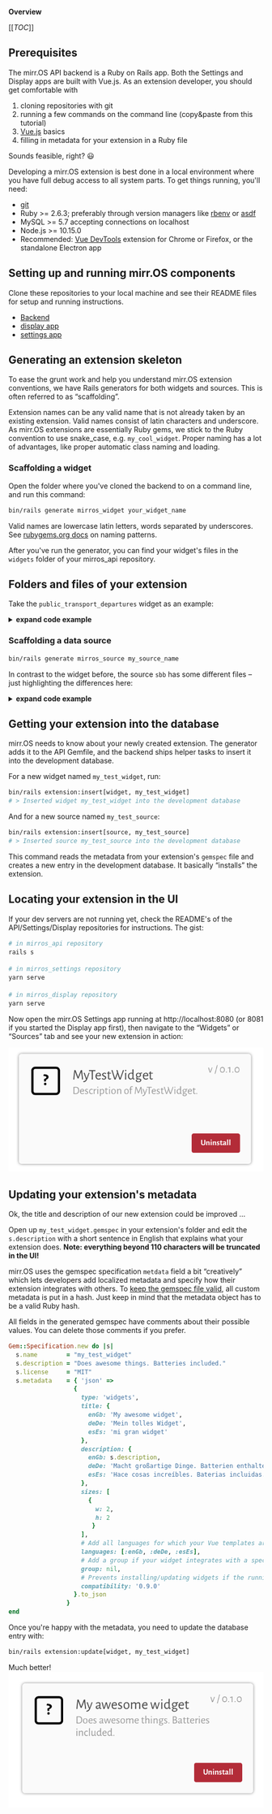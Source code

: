**Overview**

[[_TOC_]]

## Prerequisites

The mirr.OS API backend is a Ruby on Rails app. Both the Settings and Display apps are built with Vue.js. As an extension developer, you should get comfortable with
1. cloning repositories with git
2. running a few commands on the command line (copy&paste from this tutorial)
3. [Vue.js](https://vuejs.org/v2/guide/) basics
4. filling in metadata for your extension in a Ruby file

Sounds feasible, right? :smiley:


Developing a mirr.OS extension is best done in a local environment where you have full debug access to all system parts. To get things running, you'll need:

- [git](https://git-scm.com)
- Ruby >= 2.6.3; preferably through version managers like [rbenv](https://github.com/rbenv/rbenv) or [asdf](https://asdf-vm.com/#/)
- MySQL >= 5.7 accepting connections on localhost
- Node.js >= 10.15.0
- Recommended: [Vue DevTools](https://github.com/vuejs/vue-devtools) extension for Chrome or Firefox, or the standalone Electron app

## Setting up and running mirr.OS components

Clone these repositories to your local machine and see their README files for setup and running instructions.

- [Backend](https://gitlab.com/glancr/mirros_api)
- [display app](https://gitlab.com/glancr/mirros_display)
- [settings app](https://gitlab.com/glancr/mirros_settings)

## Generating an extension skeleton

To ease the grunt work and help you understand mirr.OS extension conventions, we have Rails generators for both widgets and sources. This is often referred to as “scaffolding”.

Extension names can be any valid name that is not already taken by an existing extension. Valid names consist of latin characters and underscore. As mirr.OS extensions are essentially Ruby gems, we stick to the Ruby convention to use snake_case, e.g. `my_cool_widget`. Proper naming has a lot of advantages, like proper automatic class naming and loading.

### Scaffolding a widget

Open the folder where you've cloned the backend to on a command line, and run this command:

```bash
bin/rails generate mirros_widget your_widget_name
```

Valid names are lowercase latin letters, words separated by underscores. See [rubygems.org docs](https://guides.rubygems.org/name-your-gem/) on naming patterns.

After you've run the generator, you can find your widget's files in the `widgets` folder of your mirros_api repository.


## Folders and files of your extension

Take the `public_transport_departures` widget as an example:

<details>
<summary><b>expand code example</b></summary>

```bash
├── Gemfile
├── Gemfile.lock
├── MIT-LICENSE
├── README.md
├── Rakefile
├── app
│   └── assets
│       ├── icons
│       │   └── public_transport_departures.svg # dummy icon, replace with an SVG
│       └── templates # Templates for the settings/display apps
│           ├── display.vue
│           └── settings.vue
├── bin
│   └── rails # for running rails commands within your extension (advanced)
├── config
│   └── routes.rb # custom routing (advanced)
├── lib
│   ├── public_transport_departures
│   │   ├── engine.rb # tells Rails how to load your extension
│   │   └── version.rb # current version of your extension
│   └── public_transport_departures.rb # main class
├── public_transport_departures.gemspec # metadata and dependencies
└── test
    ├── [... test files]

```

</details>

### Scaffolding a data source

```bash
bin/rails generate mirros_source my_source_name
```

In contrast to the widget before, the source `sbb` has some different files – just highlighting the differences here:

<details>
<summary><b>expand code example</b></summary>


```
├── app
│   ├── assets
│   │   └── templates
│   │       └── settings.vue # only settings form required
│   └── models
│       └── sbb
│           ├── application_record.rb
│           └── public_transport.rb # Inherits GroupSchemas model
├── db
│   └── migrate # Custom migrations (very advanced)
├── lib
│   └── sbb.rb     # Hooks class implements methods for data fetching
```
</details>

## Getting your extension into the database

mirr.OS needs to know about your newly created extension. The generator adds it to the API Gemfile, and the backend ships helper tasks to insert it into the development database.

For a new widget named `my_test_widget`, run: 

```bash
bin/rails extension:insert[widget, my_test_widget]
# > Inserted widget my_test_widget into the development database
```

And for a new source named `my_test_source`: 

```bash
bin/rails extension:insert[source, my_test_source]
# > Inserted source my_test_source into the development database
```

This command reads the metadata from your extension's `gemspec` file and creates a new entry in the development database. It basically “installs” the extension.

## Locating your extension in the UI

If your dev servers are not running yet, check the README's of the API/Settings/Display repositories for instructions. The gist:

```bash
# in mirros_api repository
rails s

# in mirros_settings repository
yarn serve

# in mirros_display repository
yarn serve
```

Now open the mirr.OS Settings app running at http://localhost:8080 (or 8081 if you started the Display app first), then navigate to the “Widgets” or “Sources” tab and see your new extension in action:

![Bildschirmfoto_2019-04-03_um_23.00.57](uploads/076d09a4875209c901ba293eaa010108/Bildschirmfoto_2019-04-03_um_23.00.57.png)

## Updating your extension's metadata

Ok, the title and description of our new extension could be improved …

Open up `my_test_widget.gemspec` in your extension's folder and edit the `s.description` with a short sentence in English that explains what your extension does. **Note: everything beyond 110 characters will be truncated in the UI!**

mirr.OS uses the gemspec specification `metdata` field a bit “creatively” which lets developers add localized metadata and specify how their extension integrates with others. To [keep the gemspec file valid](https://guides.rubygems.org/specification-reference/#metadata), all custom metadata is put in a hash. Just keep in mind that the metadata object has to be a valid Ruby hash.

All fields in the generated gemspec have comments about their possible values. You can delete those comments if you prefer.

```ruby
Gem::Specification.new do |s|
  s.name        = "my_test_widget"
  s.description = "Does awesome things. Batteries included."
  s.license     = "MIT"
  s.metadata    = { 'json' =>
                  {
                    type: 'widgets',
                    title: {
                      enGb: 'My awesome widget',
                      deDe: 'Mein tolles Widget',
                      esEs: 'mi gran widget'
                    },
                    description: {
                      enGb: s.description,
                      deDe: 'Macht großartige Dinge. Batterien enthalten.',
                      esEs: 'Hace cosas increíbles. Baterias incluidas.'
                    },
                    sizes: [
                      {
                        w: 2,
                        h: 2
                       }
                    ],
                    # Add all languages for which your Vue templates are fully translated.
                    languages: [:enGb, :deDe, :esEs],
                    # Add a group if your widget integrates with a specific data type.
                    group: nil,
                    # Prevents installing/updating widgets if the running mirr.OS version is below this.
                    compatibility: '0.9.0'
                  }.to_json
                }
end
```

Once you're happy with the metadata, you need to update the database entry with:

```bash
bin/rails extension:update[widget, my_test_widget]
```
Much better!
![Bildschirmfoto_2019-04-03_um_23.20.43](uploads/12bca806cb19e1bc2c3374e543b8c73d/Bildschirmfoto_2019-04-03_um_23.20.43.png)